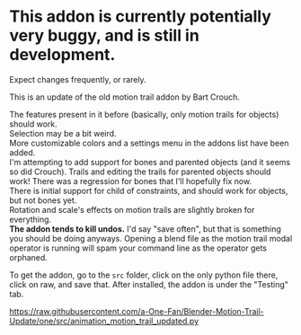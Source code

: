 # This addon is currently potentially very buggy, and is still in development.
 Expect changes frequently, or rarely.
 
 This is an update of the old motion trail addon by Bart Crouch.
 
 The features present in it before (basically, only motion trails for objects) should work.<br>
 Selection may be a bit weird.<br>
 More customizable colors and a settings menu in the addons list have been added.<br>
 I'm attempting to add support for bones and parented objects (and it seems so did Crouch). 
 Trails and editing the trails for parented objects should work! There was a regression for bones that I'll hopefully fix now.<br>
 There is initial support for child of constraints, and should work for objects, but not bones yet.<br>
 Rotation and scale's effects on motion trails are slightly broken for everything.<br>
 **The addon tends to kill undos.** I'd say "save often", but that is something you should be doing anyways.
 Opening a blend file as the motion trail modal operator is running will spam your command line as the operator gets orphaned.
 
 To get the addon, go to the `src` folder, click on the only python file there, click on raw, and save that.
 After installed, the addon is under the "Testing" tab.
 
 https://raw.githubusercontent.com/a-One-Fan/Blender-Motion-Trail-Update/one/src/animation_motion_trail_updated.py
